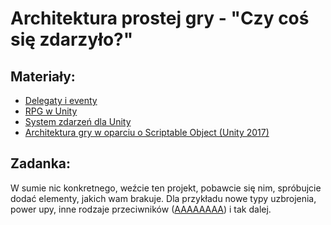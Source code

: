 # Architektura prostej gry - "Czy coś się zdarzyło?"

## Materiały:

* [Delegaty i eventy](https://www.youtube.com/watch?v=G5R4C8BLEOc&list=PLFt_AvWsXl0dliMtpZC8Qd_ru26785Ih_)
* [RPG w Unity](https://www.youtube.com/watch?v=nu5nyrB9U_o&list=PLPV2KyIb3jR4KLGCCAciWQ5qHudKtYeP7)
* [System zdarzeń dla Unity](http://www.indiedb.com/members/damagefilter/blogs/event-and-unity)
* [Architektura gry w oparciu o Scriptable Object (Unity 2017)](https://youtu.be/raQ3iHhE_Kk)

## Zadanka:
W sumie nic konkretnego, weźcie ten projekt, pobawcie się nim, spróbujcie dodać elementy, jakich wam brakuje. Dla przykładu 
nowe typy uzbrojenia, power upy, inne rodzaje przeciwników ([AAAAAAAA](https://www.youtube.com/watch?v=rDlI6itmr34)) i tak dalej.
